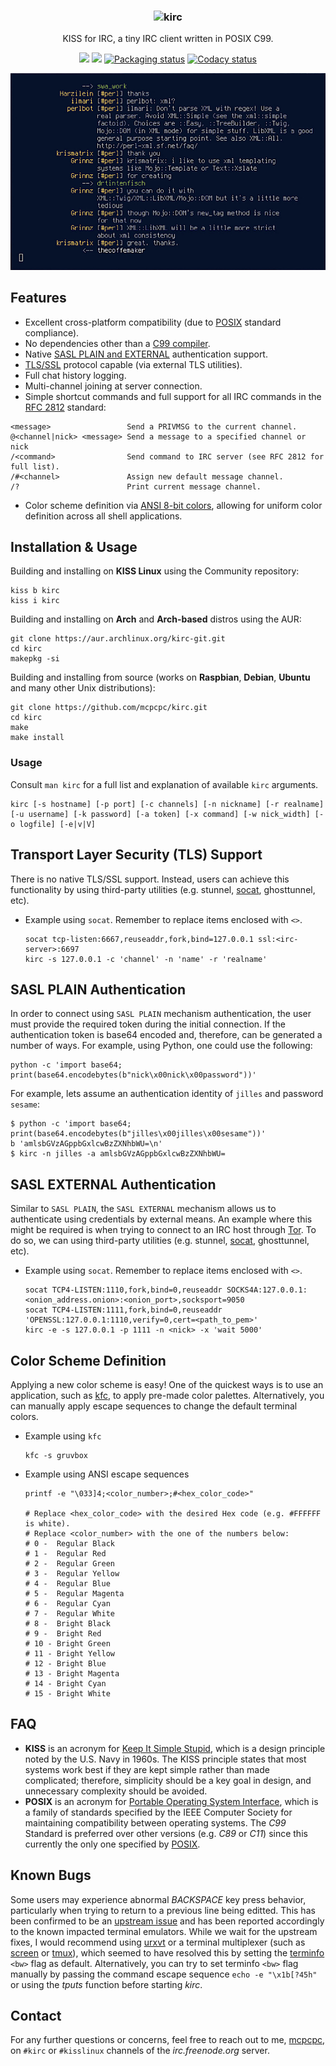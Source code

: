<!--
  Title: KISS for IRC (kirc)
  Description: A tiny IRC client written in POSIX C99.
  Author: mcpcpc
-->

<h3 align="center">
  <img src="https://raw.githubusercontent.com/mcpcpc/kirc/master/.github/kirc.png" alt="kirc" height="170px">
</h3>

<p align="center">KISS for IRC, a tiny IRC client written in POSIX C99.</p>

<p align="center">
  <a href="./LICENSE"><img src="https://img.shields.io/badge/license-MIT-blue.svg"></a>
  <a href="https://github.com/mcpcpc/kirc/releases"><img src="https://img.shields.io/github/v/release/mcpcpc/kirc.svg"></a>
  <a href="https://repology.org/metapackage/kirc"><img src="https://repology.org/badge/tiny-repos/kirc.svg" alt="Packaging status"></a>
  <a href="https://www.codacy.com/manual/mcpcpc/kirc/dashboard?utm_source=github.com&amp;utm_medium=referral&amp;utm_content=mcpcpc/kirc&amp;utm_campaign=Badge_Grade"><img src="https://app.codacy.com/project/badge/Grade/5616c0ed4b2f4209826038dbc270dbf5" alt="Codacy status"></a>
</p>

<p align="center">
  <img src=".github/example4.png" width="550">
</p>

## Features

*   Excellent cross-platform compatibility (due to [POSIX](https://opensource.com/article/19/7/what-posix-richard-stallman-explains) standard compliance).
*   No dependencies other than a [C99 compiler](https://en.wikipedia.org/wiki/C99).
*   Native [SASL PLAIN and EXTERNAL](https://tools.ietf.org/html/rfc4422) authentication support.
*   [TLS/SSL](https://en.m.wikipedia.org/wiki/Transport_Layer_Security) protocol capable (via external TLS utilities).
*   Full chat history logging.
*   Multi-channel joining at server connection.
*   Simple shortcut commands and full support for all IRC commands in the [RFC 2812](https://tools.ietf.org/html/rfc2812) standard:

```shell
<message>                 Send a PRIVMSG to the current channel.
@<channel|nick> <message> Send a message to a specified channel or nick 
/<command>                Send command to IRC server (see RFC 2812 for full list).
/#<channel>               Assign new default message channel.
/?                        Print current message channel.
```

*   Color scheme definition via [ANSI 8-bit colors](https://en.wikipedia.org/wiki/ANSI_escape_code), allowing for uniform color definition across all shell applications.

## Installation & Usage

Building and installing on **KISS Linux** using the Community repository:

```shell
kiss b kirc
kiss i kirc
```

Building and installing on **Arch** and **Arch-based** distros using the AUR:

```shell
git clone https://aur.archlinux.org/kirc-git.git
cd kirc
makepkg -si
```

Building and installing from source (works on **Raspbian**, **Debian**, **Ubuntu** and many other Unix distributions):

```shell
git clone https://github.com/mcpcpc/kirc.git
cd kirc
make
make install
```

### Usage

Consult `man kirc` for a full list and explanation of available `kirc` arguments.

```shell
kirc [-s hostname] [-p port] [-c channels] [-n nickname] [-r realname] [-u username] [-k password] [-a token] [-x command] [-w nick_width] [-o logfile] [-e|v|V]
```

## Transport Layer Security (TLS) Support

There is no native TLS/SSL support. Instead, users can achieve this functionality by using third-party utilities (e.g. stunnel, [socat](https://linux.die.net/man/1/socat), ghosttunnel, etc).

*   Example using `socat`. Remember to replace items enclosed with `<>`.

    ```shell
    socat tcp-listen:6667,reuseaddr,fork,bind=127.0.0.1 ssl:<irc-server>:6697
    kirc -s 127.0.0.1 -c 'channel' -n 'name' -r 'realname'
    ```

## SASL PLAIN Authentication

In order to connect using `SASL PLAIN` mechanism authentication, the user must provide the required token during the initial connection. If the authentication token is base64 encoded and, therefore, can be generated a number of ways. For example, using Python, one could use the following:

```shell
python -c 'import base64; print(base64.encodebytes(b"nick\x00nick\x00password"))'
```

For example, lets assume an authentication identity of `jilles` and password `sesame`:

```shell
$ python -c 'import base64; print(base64.encodebytes(b"jilles\x00jilles\x00sesame"))'
b 'amlsbGVzAGppbGxlcwBzZXNhbWU=\n'
$ kirc -n jilles -a amlsbGVzAGppbGxlcwBzZXNhbWU=
```

## SASL EXTERNAL Authentication

Similar to `SASL PLAIN`, the `SASL EXTERNAL` mechanism allows us to authenticate using credentials by external means. An example where this might be required is when trying to connect to an IRC host through [Tor](https://www.torproject.org/). To do so, we can using third-party utilities (e.g. stunnel, [socat](https://linux.die.net/man/1/socat), ghosttunnel, etc).

*   Example using `socat`. Remember to replace items enclosed with `<>`.

    ```shell
    socat TCP4-LISTEN:1110,fork,bind=0,reuseaddr SOCKS4A:127.0.0.1:<onion_address.onion>:<onion_port>,socksport=9050
    socat TCP4-LISTEN:1111,fork,bind=0,reuseaddr 'OPENSSL:127.0.0.1:1110,verify=0,cert=<path_to_pem>'
    kirc -e -s 127.0.0.1 -p 1111 -n <nick> -x 'wait 5000'
    ```

## Color Scheme Definition

Applying a new color scheme is easy! One of the quickest ways is to use an application, such as [kfc](https://github.com/mcpcpc/kfc), to apply pre-made color palettes. Alternatively, you can manually apply escape sequences to change the default terminal colors.

*   Example using `kfc`

    ```shell
    kfc -s gruvbox
    ```

*   Example using ANSI escape sequences

    ```shell
    printf -e "\033]4;<color_number>;#<hex_color_code>"

    # Replace <hex_color_code> with the desired Hex code (e.g. #FFFFFF is white).
    # Replace <color_number> with the one of the numbers below:
    # 0 -  Regular Black
    # 1 -  Regular Red
    # 2 -  Regular Green
    # 3 -  Regular Yellow
    # 4 -  Regular Blue
    # 5 -  Regular Magenta
    # 6 -  Regular Cyan
    # 7 -  Regular White
    # 8 -  Bright Black
    # 9 -  Bright Red
    # 10 - Bright Green
    # 11 - Bright Yellow
    # 12 - Bright Blue
    # 13 - Bright Magenta
    # 14 - Bright Cyan
    # 15 - Bright White
    ```

## FAQ

*   **KISS** is an acronym for [Keep It Simple Stupid](https://en.wikipedia.org/wiki/KISS_principle), which is a design principle noted by the U.S. Navy in 1960s. The KISS principle states that most systems work best if they are kept simple rather than made complicated; therefore, simplicity should be a key goal in design, and unnecessary complexity should be avoided.
*   **POSIX** is an acronym for [Portable Operating System Interface](https://opensource.com/article/19/7/what-posix-richard-stallman-explains), which is a family of standards specified by the IEEE Computer Society for maintaining compatibility between operating systems. The *C99* Standard is preferred over other versions (e.g. *C89* or *C11*) since this currently the only one specified by [POSIX](https://pubs.opengroup.org/onlinepubs/9699919799/utilities/c99.html).

## Known Bugs

Some users may experience abnormal *BACKSPACE* key press behavior, particularly when trying to return to a previous line being editted.  This has been confirmed to be an [upstream issue](https://github.com/mcpcpc/kirc/issues/39) and has been reported accordingly to the known impacted terminal emulators.  While we wait for the upstream fixes, I would recommend using [urxvt](https://wiki.archlinux.org/index.php/Rxvt-unicode) or a terminal multiplexer (such as [screen](https://www.gnu.org/software/screen/) or [tmux](https://github.com/tmux/tmux/wiki)), which seemed to have resolved this by setting the [terminfo](https://osr507doc.sco.com/en/man/html.M/terminfo.M.html) `<bw>` flag as default.  Alternatively, you can try to set terminfo `<bw>` flag manually by passing the command escape sequence `echo -e "\x1b[?45h"` or using the *tputs* function before starting *kirc*.

## Contact

For any further questions or concerns, feel free to reach out to me, [mcpcpc](https://github.com/mcpcpc), on `#kirc`
or `#kisslinux` channels of the _irc.freenode.org_ server.
